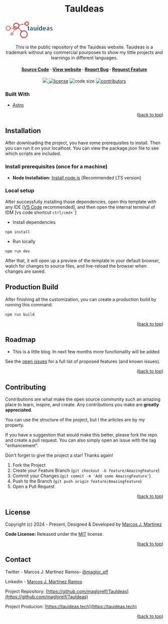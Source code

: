 <h1 align=center>TauIdeas</h1>
  <a href="https://github.com/maglor_elf/TauIdeas">
    <img src="public\images\tauideas.png" alt="Logo" >
  </a>
<p align=center>This is the public repository of the Tauideas website. Tauideas is a trademark without any commercial pourposes to show my little projects and learnings in different languages.</p>
<h4 align="center">
    <a target="_blank" href="https://github.com/maglor_elf/TauIdeas" rel="nofollow">Source Code</a>
    ·
    <a target="_blank" href="https://www.tauideas.tech" rel="nofollow">View website</a>
    ·
    <a target="_blank" href="https://github.com/maglor_elf/TauIdeas/issues" rel="nofollow">Report Bug</a>
    ·
    <a target="_blank" href="https://github.com/maglor_elf/TauIdeas/issues" rel="nofollow">Request Feature</a>
  </p>

</h2>
<p align=center>
  <a href="https://github.com/withastro/astro/releases/tag/astro%402.0.11" alt="Framework">
    <img src="https://img.shields.io/static/v1?label=ASTRO&message=2.0&color=000&logo=astro" />
  </a>

  <a href="https://github.com/maglorelf/TauIdeas/main/LICENSE">
    <img src="https://img.shields.io/github/license/maglorelf/TauIdeas" alt="license"></a>

  <img src="https://img.shields.io/github/languages/code-size/maglorelf/TauIdeas" alt="code size">

  <a href="https://github.com/maglorelf/TauIdeas/graphs/contributors">
    <img src="https://img.shields.io/github/contributors/maglorelf/TauIdeas" alt="contributors"></a>
</p>

<!-- ABOUT THE PROJECT -->
### Built With

* [Astro](https://astro.build/)

<p align="right">(<a href="#top">back to top</a>)</p>

<!-- installation -->
## Installation

After downloading the project, you have some prerequisites to install. Then you can run it on your localhost. You can view the package.json file to see which scripts are included.

### Install prerequisites (once for a machine)

- **Node Installation:** [Install node js](https://nodejs.org/en/download/) [Recommended LTS version]

### Local setup

After successfully installing those dependencies, open this template with any IDE [[VS Code](https://code.visualstudio.com/) recommended], and then open the internal terminal of IDM [vs code shortcut <code>ctrl/cmd+\`</code>]

- Install dependencies

```
npm install
```

- Run locally

```
npm run dev
```

After that, it will open up a preview of the template in your default browser, watch for changes to source files, and live-reload the browser when changes are saved.

## Production Build

After finishing all the customization, you can create a production build by running this command.

```
npm run build
```

<p align="right">(<a href="#top">back to top</a>)</p>

## Roadmap
- This is a little blog. In next few months more functionality will be added

See the [open issues](https://github.com/maglor_elf/TauIdeas/issues) for a full list of proposed features (and known issues).

<p align="right">(<a href="#top">back to top</a>)</p>

## Contributing

Contributions are what make the open source community such an amazing place to learn, inspire, and create. Any contributions you make are **greatly appreciated**.

You can use the structure of the project, but I the articles are by my property.

If you have a suggestion that would make this better, please fork the repo and create a pull request. You can also simply open an issue with the tag "enhancement".

Don't forget to give the project a star! Thanks again!

1. Fork the Project
2. Create your Feature Branch (`git checkout -b feature/AmazingFeature`)
3. Commit your Changes (`git commit -m 'Add some AmazingFeature'`)
4. Push to the Branch (`git push origin feature/AmazingFeature`)
5. Open a Pull Request

<p align="right">(<a href="#top">back to top</a>)</p>

## License

Copyright (c) 2024 - Present, Designed & Developed by [Marcos J. Martínez](https://tauideas.tech)

**Code License:** Released under the [MIT](https://github.com/maglorelf/TauIdeas/main/LICENSE) license.

<p align="right">(<a href="#top">back to top</a>)</p>

## Contact
Twitter - Marcos J. Martínez Ramos- [@maglor_elf](https://twitter.com/maglor_elf) 

Linkedin - [Marcos J. Martínez Ramos](https://www.linkedin.com/in/marcos-javier-martinez-ramos/) 

Project Repository: [https://github.com/maglorelf/TauIdeas](https://github.com/maglorelf/TauIdeas)

Project Producion: [https://tauideas.tech](https://tauideas.tech)

<p align="right">(<a href="#top">back to top</a>)</p>
